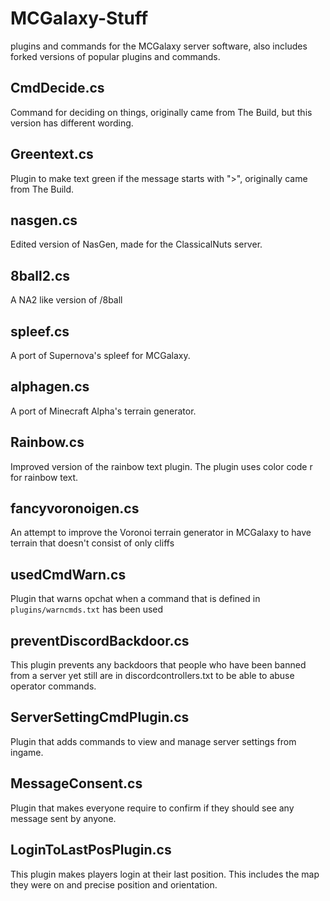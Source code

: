 # MCGalaxy-Stuff
plugins and commands for the MCGalaxy server software, also includes forked versions of popular plugins and commands.

## CmdDecide.cs
Command for deciding on things, originally came from The Build, but this version has different wording.
## Greentext.cs
Plugin to make text green if the message starts with ">", originally came from The Build.
## nasgen.cs
Edited version of NasGen, made for the ClassicalNuts server.
## 8ball2.cs
A NA2 like version of /8ball
## spleef.cs
A port of Supernova's spleef for MCGalaxy.
## alphagen.cs
A port of Minecraft Alpha's terrain generator.
## Rainbow.cs
Improved version of the rainbow text plugin. The plugin uses color code r for rainbow text.
## fancyvoronoigen.cs
An attempt to improve the Voronoi terrain generator in MCGalaxy to have terrain that doesn't consist of only cliffs
## usedCmdWarn.cs
Plugin that warns opchat when a command that is defined in `plugins/warncmds.txt` has been used
## preventDiscordBackdoor.cs
This plugin prevents any backdoors that people who have been banned from a server yet still are in discordcontrollers.txt to be able to abuse operator commands.
## ServerSettingCmdPlugin.cs
Plugin that adds commands to view and manage server settings from ingame.
## MessageConsent.cs
Plugin that makes everyone require to confirm if they should see any message sent by anyone.
## LoginToLastPosPlugin.cs
This plugin makes players login at their last position. This includes the map they were on and precise position and orientation.
